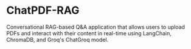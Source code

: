 # ChatPDF-RAG
Conversational RAG-based Q&amp;A application that allows users to upload PDFs and interact with their content in real-time using LangChain, ChromaDB, and Groq's ChatGroq model.
